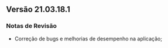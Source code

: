 ## Versão 21.03.18.1
### Notas de Revisão

- Correção de bugs e melhorias de desempenho na aplicação;
